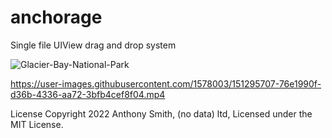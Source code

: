 # anchorage
Single file UIView drag and drop system

![Glacier-Bay-National-Park](https://user-images.githubusercontent.com/1578003/151295421-d07a6e97-4719-4ae8-b857-085f66f0671e.jpg)


https://user-images.githubusercontent.com/1578003/151295707-76e1990f-d36b-4336-aa72-3bfb4cef8f04.mp4

License
Copyright 2022 Anthony Smith, (no data) ltd, Licensed under the MIT License.
